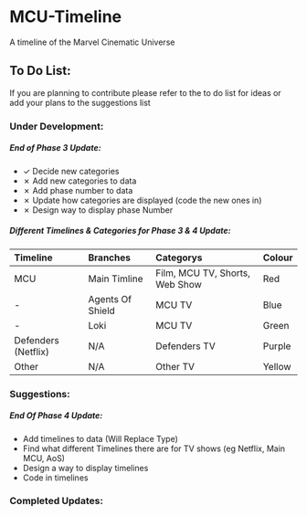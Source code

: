 # MCU-Timeline
A timeline of the Marvel Cinematic Universe

## To Do List:
If you are planning to contribute please refer to the to do list for ideas or add your plans to the suggestions list
### Under Development:

##### End of Phase 3 Update:
- &check; Decide new categories
- &cross; Add new categories to data
- &cross; Add phase number to data
- &cross; Update how categories are displayed (code the new ones in)
- &cross; Design way to display phase Number

##### Different Timelines & Categories for Phase 3 & 4 Update:
| Timeline            | Branches         | Categorys                      | Colour |
| :-------------      | :----------      | :-----------                   | :----- |
| MCU                 | Main Timline     | Film, MCU TV, Shorts, Web Show | Red    |
| -                   | Agents Of Shield | MCU TV                         | Blue   |
| -                   | Loki             | MCU TV                         | Green  |
| Defenders (Netflix) | N/A              | Defenders TV                   | Purple |
| Other               | N/A              | Other TV                       | Yellow |


### Suggestions:
##### End Of Phase 4 Update:
- Add timelines to data (Will Replace Type)
- Find what different Timelines there are for TV shows (eg Netflix, Main MCU, AoS)
- Design a way to display timelines
- Code in timelines

### Completed Updates:
